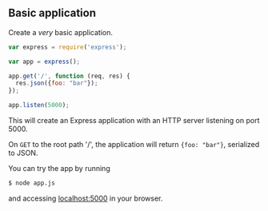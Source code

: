 ## Basic application

Create a *very* basic application.

```javascript
var express = require('express');

var app = express();

app.get('/', function (req, res) {
  res.json({foo: "bar"});
});

app.listen(5000);
```

This will create an Express application with an HTTP server
listening on port 5000.

On `GET` to the root path '/', the application will return
`{foo: "bar"}`, serialized to JSON.

You can try the app by running

```sh
$ node app.js
```

and accessing <a href="http://localhost:5000/" target="_blank">localhost:5000</a> in your browser.
